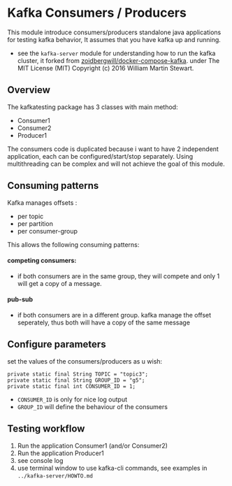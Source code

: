 # Kafka Consumers / Producers

This module introduce consumers/producers 
standalone java applications for testing kafka behavior, 
It assumes that you have kafka up and running. 

* see the `kafka-server` module for understanding how to run the
kafka cluster, it forked from [zoidbergwill/docker-compose-kafka](https://github.com/zoidbergwill/docker-compose-kafka). 
under The MIT License (MIT) Copyright (c) 2016 William Martin Stewart.
## Overview

The kafkatesting package has 3 classes with main method:

* Consumer1
* Consumer2
* Producer1

The consumers code is duplicated because i want to have 2 independent application, 
each can be configured/start/stop separately. Using multithreading can be complex
and will not achieve the goal of this module.

## Consuming patterns
Kafka manages offsets :
* per topic
* per partition
* per consumer-group

This allows the following consuming patterns:

#### competing consumers:
* if both consumers are in the same group, they will compete and only 1 will get a copy of a message.


#### pub-sub
* if both consumers are in a different group. kafka manage the offset seperately, thus both will have a copy of the same message 

## Configure parameters

set the values of the consumers/producers as u wish:

    private static final String TOPIC = "topic3";
    private static final String GROUP_ID = "g5";
    private static final int CONSUMER_ID = 1;

* `CONSUMER_ID` is only for nice log output
* `GROUP_ID` will define the behaviour of the consumers


## Testing workflow

1. Run the application Consumer1 (and/or Consumer2)
1. Run the application Producer1
1. see console log
1. use terminal window to use kafka-cli commands, see examples in 
`../kafka-server/HOWTO.md`
